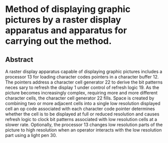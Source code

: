 # Method of displaying graphic pictures by a raster display apparatus and apparatus for carrying out the method.

## Abstract
A raster display apparatus capable of displaying graphic pictures includes a processor 13 for loading character codes pointers in a character buffer 12. The pointers address a character cell generator 22 to derive the bit patterns neces sary to refresh the display 1 under control of refresh logic 19. As the picture becomes increasingly complex, requiring more and more different character cells, the character cell generator 22 fills. Space is created by combining two or more adjacent cells into a single low resolution displayed cell an op code associated with each character code pointer determines whether the cell is to be displayed at full or reduced resolution and causes refresh logic to clock bit patterns associated with low resolution cells at a slower rate. Optionally, the processor 13 changes low resolution parts of the picture to high resolution when an operator interacts with the low resolution part using a light pen 30.
